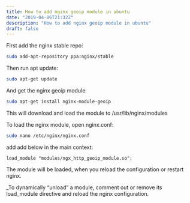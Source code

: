 ```yaml
---
title: How to add nginx geoip module in ubuntu
date: "2019-04-06T21:32Z"
description: "How to add nginx geoip module in ubuntu"
draft: false
---
```


First add the nginx stable repo:

```bash
sudo add-apt-repository ppa:nginx/stable
```

Then run apt update:

```bash
sudo apt-get update
```

And get the nginx geoip module:

```bash
sudo apt-get install nginx-module-geoip
```

This will download and load the module to /usr/lib/nginx/modules

To load the nginx module, open nginx.conf:

```bash
sudo nano /etc/nginx/nginx.conf
```

add add below in the main context:

```
load_module "modules/ngx_http_geoip_module.so";
```

The module will be loaded, when you reload the configuration or restart nginx.

\_To dynamically “unload” a module, comment out or remove its load_module directive and reload the nginx configuration.
